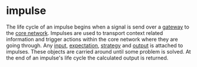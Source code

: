 # impulse
The life cycle of an impulse begins when a signal is send over a
[gateway](gateway.md) to the [core network](core_network.md). Impulses are used
to transport context related information and trigger actions within the core
network where they are going through. Any [input](input.md),
[expectation](expectation.md), [strategy](strategy.md) and [output](output.md)
is attached to impulses. These objects are carried around until some problem is
solved. At the end of an impulse's life cycle the calculated output is returned.
